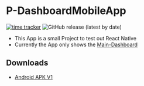 # P-DashboardMobileApp
[![time tracker](https://wakatime.com/badge/github/UltimatumGamer/P-DashboardMobileApp.svg)](https://wakatime.com/badge/github/UltimatumGamer/P-DashboardMobileApp) ![GitHub release (latest by date)](https://img.shields.io/github/v/release/UltimatumGamer/P-DashboardMobileApp) 

- This App is a small Project to test out React Native
- Currently the App only shows the [Main-Dashboard](https://dashboard.pedda.digital/)

## Downloads

- [Android APK V1](https://github.com/UltimatumGamer/P-DashboardMobileApp/releases/download/V1.0.0/P-DashboardMobileApp-signed.apk)
